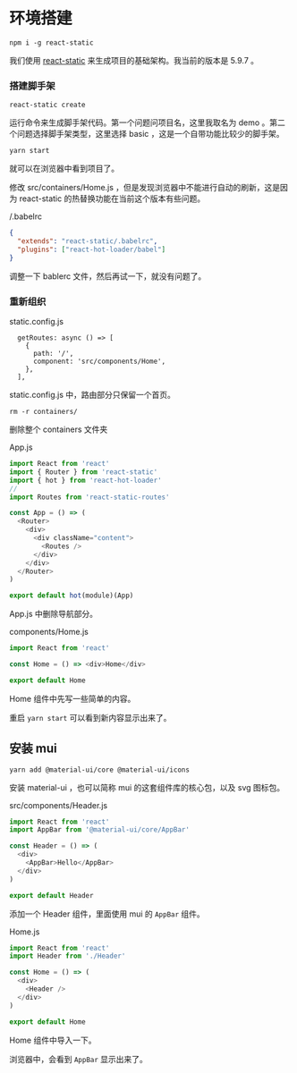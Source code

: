# 环境搭建

```plain
npm i -g react-static
```

我们使用 [react-static](https://react-static.js.org/) 来生成项目的基础架构。我当前的版本是 5.9.7 。



### <a name="8r0siw"></a>搭建脚手架

```plain
react-static create
```

运行命令来生成脚手架代码。第一个问题问项目名，这里我取名为 demo 。第二个问题选择脚手架类型，这里选择 basic ，这是一个自带功能比较少的脚手架。


```plain
yarn start
```

就可以在浏览器中看到项目了。

修改 src/containers/Home.js ，但是发现浏览器中不能进行自动的刷新，这是因为 react-static 的热替换功能在当前这个版本有些问题。


/.babelrc

```json
{
  "extends": "react-static/.babelrc",
  "plugins": ["react-hot-loader/babel"]
}

```

调整一下 bablerc 文件，然后再试一下，就没有问题了。


### <a name="fgg3cw"></a>重新组织

static.config.js

```plain
  getRoutes: async () => [
    {
      path: '/',
      component: 'src/components/Home',
    },
  ],
```


static.config.js 中，路由部分只保留一个首页。


```plain
rm -r containers/
```

删除整个 containers 文件夹 



App.js

```javascript
import React from 'react'
import { Router } from 'react-static'
import { hot } from 'react-hot-loader'
//
import Routes from 'react-static-routes'

const App = () => (
  <Router>
    <div>
      <div className="content">
        <Routes />
      </div>
    </div>
  </Router>
)

export default hot(module)(App)

```


App.js 中删除导航部分。

components/Home.js

```javascript
import React from 'react'

const Home = () => <div>Home</div>

export default Home

```


Home 组件中先写一些简单的内容。

重启 `yarn start` 可以看到新内容显示出来了。


## <a name="xktlnf"></a>安装 mui

```plain
yarn add @material-ui/core @material-ui/icons
```

安装 material-ui ，也可以简称 mui 的这套组件库的核心包，以及 svg 图标包。


src/components/Header.js

```javascript
import React from 'react'
import AppBar from '@material-ui/core/AppBar'

const Header = () => (
  <div>
    <AppBar>Hello</AppBar>
  </div>
)

export default Header

```


添加一个 Header 组件，里面使用 mui 的 `AppBar` 组件。


Home.js

```javascript
import React from 'react'
import Header from './Header'

const Home = () => (
  <div>
    <Header />
  </div>
)

export default Home

```


Home 组件中导入一下。

浏览器中，会看到 `AppBar` 显示出来了。
